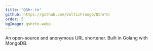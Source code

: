 ```yaml
---
title: "QShr.tn"
github: https://github.com/VolticFroogo/QShrtn
order: 5
bgImage: qshrtn.webp
---
```


An open-source and anonymous URL shortener. Built in Golang with MongoDB.
